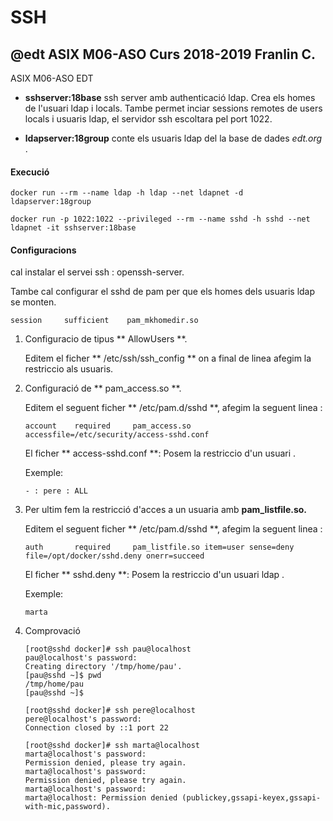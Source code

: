 # SSH
## @edt ASIX M06-ASO Curs 2018-2019 Franlin C.

ASIX M06-ASO EDT

* **sshserver:18base** ssh server amb authenticació ldap. Crea els homes de l'usuari ldap i locals.
Tambe permet inciar sessions remotes de users locals i usuaris ldap, el servidor ssh escoltara pel port 1022.

* **ldapserver:18group** conte els usuaris ldap del la base de dades *edt.org* .

#### Execució 

```
docker run --rm --name ldap -h ldap --net ldapnet -d ldapserver:18group

docker run -p 1022:1022 --privileged --rm --name sshd -h sshd --net ldapnet -it sshserver:18base

```

#### Configuracions

cal instalar el servei ssh : openssh-server.

Tambe cal configurar el sshd de pam per que els homes dels usuaris ldap se monten.

```
session     sufficient    pam_mkhomedir.so
```

1. Configuracio de tipus ** AllowUsers **.

    Editem el ficher ** /etc/ssh/ssh_config ** on a final de linea afegim la restriccio als usuaris.

2. Configuració de ** pam_access.so **.

    Editem el seguent ficher ** /etc/pam.d/sshd **, afegim la seguent linea :

    ```
    account    required     pam_access.so accessfile=/etc/security/access-sshd.conf

    ```

    El ficher ** access-sshd.conf **: Posem la restriccio d'un usuari .

    Exemple:

    ```
    - : pere : ALL
    
    ```

3. Per ultim fem la restricció d'acces a un usuaria amb **pam_listfile.so.**
	
	Editem el seguent ficher ** /etc/pam.d/sshd **, afegim la seguent linea :
    
    ```
    auth       required     pam_listfile.so item=user sense=deny file=/opt/docker/sshd.deny onerr=succeed

    ```

    El ficher ** sshd.deny **: Posem la restriccio d'un usuari ldap .

    Exemple:

    ```
    marta
    
    ```

4. Comprovació

	```
	[root@sshd docker]# ssh pau@localhost
	pau@localhost's password: 
	Creating directory '/tmp/home/pau'.
	[pau@sshd ~]$ pwd
	/tmp/home/pau
	[pau@sshd ~]$ 

	```
	
	```
	[root@sshd docker]# ssh pere@localhost
	pere@localhost's password: 
	Connection closed by ::1 port 22

	```

	```
	[root@sshd docker]# ssh marta@localhost
	marta@localhost's password: 
	Permission denied, please try again.
	marta@localhost's password: 
	Permission denied, please try again.
	marta@localhost's password: 
	marta@localhost: Permission denied (publickey,gssapi-keyex,gssapi-with-mic,password).
	```
